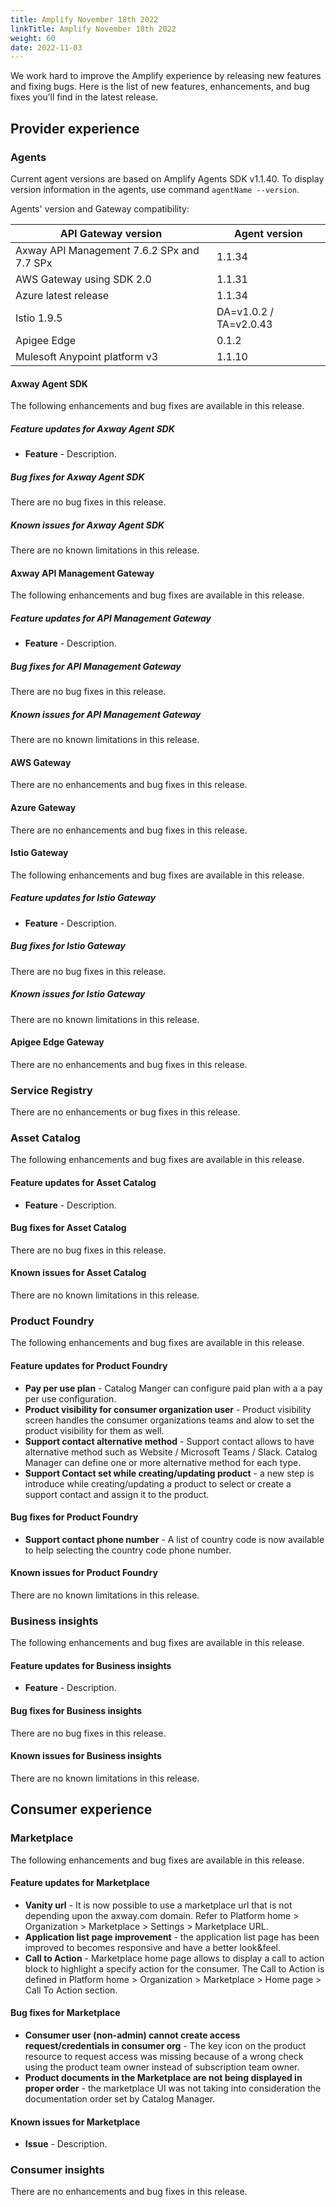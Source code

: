 ```yaml
---
title: Amplify November 18th 2022
linkTitle: Amplify November 18th 2022
weight: 60
date: 2022-11-03
---
```

We work hard to improve the Amplify experience by releasing new features and fixing bugs. Here is the list of new features, enhancements, and bug fixes you’ll find in the latest release.

## Provider experience

### Agents

Current agent versions are based on Amplify Agents SDK v1.1.40. To display version information in the agents, use command `agentName --version`.

Agents' version and Gateway compatibility:

| API Gateway version                        | Agent version        |
|--------------------------------------------|----------------------|
| Axway API Management 7.6.2 SPx and 7.7 SPx | 1.1.34               |
| AWS Gateway using SDK 2.0                  | 1.1.31               |
| Azure latest release                       | 1.1.34               |
| Istio 1.9.5                                | DA=v1.0.2 / TA=v2.0.43 |
| Apigee Edge                                | 0.1.2                |
| Mulesoft Anypoint platform v3              | 1.1.10               |

#### Axway Agent SDK

The following enhancements and bug fixes are available in this release.

##### Feature updates for Axway Agent SDK

* **Feature** - Description.

##### Bug fixes for Axway Agent SDK

There are no bug fixes in this release.

##### Known issues for Axway Agent SDK

There are no known limitations in this release.

#### Axway API Management Gateway

The following enhancements and bug fixes are available in this release.

##### Feature updates for API Management Gateway

* **Feature** - Description.

##### Bug fixes for API Management Gateway

There are no bug fixes in this release.

##### Known issues for API Management Gateway

There are no known limitations in this release.

#### AWS Gateway

There are no enhancements and bug fixes in this release.

#### Azure Gateway

There are no enhancements and bug fixes in this release.

#### Istio Gateway

The following enhancements and bug fixes are available in this release.

##### Feature updates for Istio Gateway

* **Feature** - Description.

##### Bug fixes for Istio Gateway

There are no bug fixes in this release.

##### Known issues for Istio Gateway

There are no known limitations in this release.

#### Apigee Edge Gateway

There are no enhancements and bug fixes in this release.

### Service Registry

There are no enhancements or bug fixes in this release.

### Asset Catalog

The following enhancements and bug fixes are available in this release.

#### Feature updates for Asset Catalog

* **Feature** - Description.

#### Bug fixes for Asset Catalog

There are no bug fixes in this release.

#### Known issues for Asset Catalog

There are no known limitations in this release.

### Product Foundry

The following enhancements and bug fixes are available in this release.

#### Feature updates for Product Foundry

* **Pay per use plan** - Catalog Manger can configure paid plan with a a pay per use configuration.
* **Product visibility for consumer organization user** - Product visibility screen handles the consumer organizations teams and alow to set the product visibility for them as well.
* **Support contact alternative method** - Support contact allows to have alternative method such as Website / Microsoft Teams / Slack. Catalog Manager can define one or more alternative method for each type.
* **Support Contact set while creating/updating product** - a new step is introduce while creating/updating a product to select or create a support contact and assign it to the product.

#### Bug fixes for Product Foundry

* **Support contact phone number** - A list of country code is now available to help selecting the country code phone number.

#### Known issues for Product Foundry

There are no known limitations in this release.

### Business insights

The following enhancements and bug fixes are available in this release.

#### Feature updates for Business insights

* **Feature** - Description.

#### Bug fixes for Business insights

There are no bug fixes in this release.

#### Known issues for Business insights

There are no known limitations in this release.

## Consumer experience

### Marketplace

The following enhancements and bug fixes are available in this release.

#### Feature updates for Marketplace

* **Vanity url** - It is now possible to use a marketplace url that is not depending upon the axway.com domain. Refer to Platform home > Organization > Marketplace > Settings > Marketplace URL.
* **Application list page improvement** - the application list page has been improved to becomes responsive and have a better look&feel.
* **Call to Action** - Marketplace home page allows to display a call to action block to highlight a specify action for the consumer. The Call to Action is defined in Platform home > Organization > Marketplace > Home page > Call To Action section.

#### Bug fixes for Marketplace

* **Consumer user (non-admin) cannot create access request/credentials in consumer org** - The key icon on the product resource to request access was missing because of a wrong check using the product team owner instead of subscription team owner.
* **Product documents in the Marketplace are not being displayed in proper order** - the marketplace UI was not taking into consideration the documentation order set by Catalog Manager.

#### Known issues for Marketplace

* **Issue** - Description.

### Consumer insights

There are no enhancements and bug fixes in this release.

